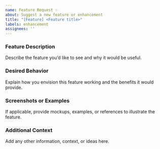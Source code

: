 ```yaml
---
name: Feature Request ✨
about: Suggest a new feature or enhancement
title: "[Feature] <Feature title>"
labels: enhancement
assignees: ''
---
```


### Feature Description
Describe the feature you’d like to see and why it would be useful.

### Desired Behavior
Explain how you envision this feature working and the benefits it would provide.

### Screenshots or Examples
If applicable, provide mockups, examples, or references to illustrate the feature.

### Additional Context
Add any other information, context, or ideas here.
